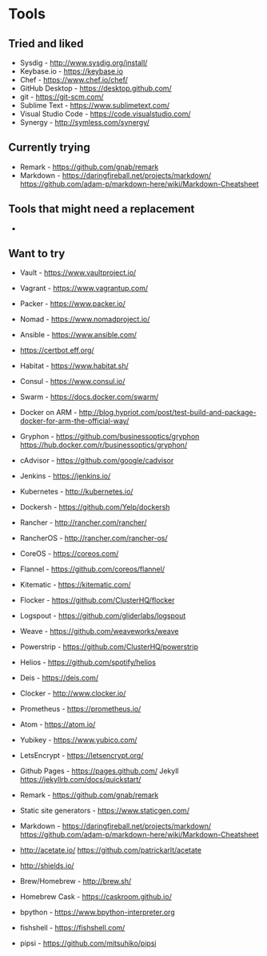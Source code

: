 # Tools

## Tried and liked
* Sysdig - http://www.sysdig.org/install/
* Keybase.io - https://keybase.io
* Chef - https://www.chef.io/chef/
* GitHub Desktop - https://desktop.github.com/
* git - https://git-scm.com/
* Sublime Text - https://www.sublimetext.com/
* Visual Studio Code - https://code.visualstudio.com/
* Synergy - http://symless.com/synergy/

## Currently trying
* Remark - https://github.com/gnab/remark
* Markdown - https://daringfireball.net/projects/markdown/ https://github.com/adam-p/markdown-here/wiki/Markdown-Cheatsheet

## Tools that might need a replacement
* 

## Want to try
* Vault - https://www.vaultproject.io/
* Vagrant - https://www.vagrantup.com/
* Packer - https://www.packer.io/
* Nomad - https://www.nomadproject.io/
* Ansible - https://www.ansible.com/
* https://certbot.eff.org/
* Habitat - https://www.habitat.sh/

* Consul - https://www.consul.io/
* Swarm - https://docs.docker.com/swarm/
* Docker on ARM - http://blog.hypriot.com/post/test-build-and-package-docker-for-arm-the-official-way/
* Gryphon - https://github.com/businessoptics/gryphon https://hub.docker.com/r/businessoptics/gryphon/
* cAdvisor - https://github.com/google/cadvisor
* Jenkins - https://jenkins.io/
* Kubernetes - http://kubernetes.io/
* Dockersh - https://github.com/Yelp/dockersh
* Rancher - http://rancher.com/rancher/
* RancherOS - http://rancher.com/rancher-os/
* CoreOS - https://coreos.com/
* Flannel - https://github.com/coreos/flannel/
* Kitematic - https://kitematic.com/
* Flocker - https://github.com/ClusterHQ/flocker
* Logspout - https://github.com/gliderlabs/logspout
* Weave - https://github.com/weaveworks/weave
* Powerstrip - https://github.com/ClusterHQ/powerstrip
* Helios - https://github.com/spotify/helios
* Deis - https://deis.com/
* Clocker - http://www.clocker.io/

* Prometheus - https://prometheus.io/

* Atom - https://atom.io/

* Yubikey - https://www.yubico.com/
* LetsEncrypt - https://letsencrypt.org/

* Github Pages - https://pages.github.com/ Jekyll https://jekyllrb.com/docs/quickstart/
* Remark - https://github.com/gnab/remark
* Static site generators - https://www.staticgen.com/
* Markdown - https://daringfireball.net/projects/markdown/ https://github.com/adam-p/markdown-here/wiki/Markdown-Cheatsheet
* http://acetate.io/ https://github.com/patrickarlt/acetate
* http://shields.io/


* Brew/Homebrew - http://brew.sh/
* Homebrew Cask - https://caskroom.github.io/

* bpython - https://www.bpython-interpreter.org
* fishshell - https://fishshell.com/

* pipsi - https://github.com/mitsuhiko/pipsi


